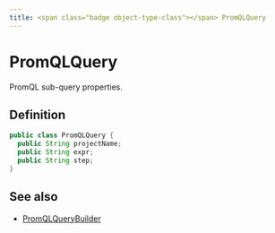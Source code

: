 ```yaml
---
title: <span class="badge object-type-class"></span> PromQLQuery
---
```

# <span class="badge object-type-class"></span> PromQLQuery

PromQL sub-query properties.

## Definition

```java
public class PromQLQuery {
  public String projectName;
  public String expr;
  public String step;
}
```
## See also

 * <span class="badge builder"></span> [PromQLQueryBuilder](./builder-PromQLQueryBuilder.md)
